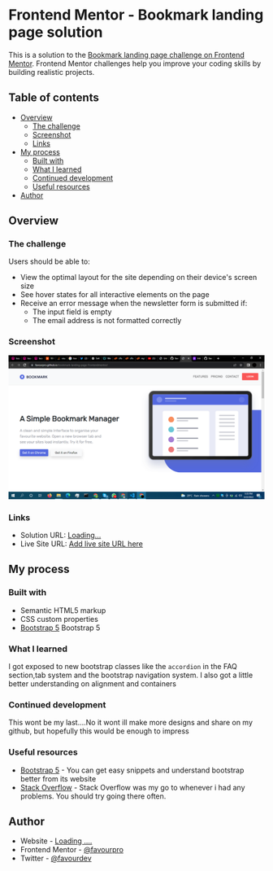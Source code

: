# Frontend Mentor - Bookmark landing page solution

This is a solution to the [Bookmark landing page challenge on Frontend Mentor](https://www.frontendmentor.io/challenges/bookmark-landing-page-5d0b588a9edda32581d29158). Frontend Mentor challenges help you improve your coding skills by building realistic projects. 

## Table of contents

- [Overview](#overview)
  - [The challenge](#the-challenge)
  - [Screenshot](#screenshot)
  - [Links](#links)
- [My process](#my-process)
  - [Built with](#built-with)
  - [What I learned](#what-i-learned)
  - [Continued development](#continued-development)
  - [Useful resources](#useful-resources)
- [Author](#author)

## Overview

### The challenge

Users should be able to:

- View the optimal layout for the site depending on their device's screen size
- See hover states for all interactive elements on the page
- Receive an error message when the newsletter form is submitted if:
  - The input field is empty
  - The email address is not formatted correctly

### Screenshot

![](./images/screenshot.png)


### Links

- Solution URL: [Loading...]()
- Live Site URL: [Add live site URL here](https://favourdev1.github.io/bookmark-landing-page-Frontendmentor/)

## My process

### Built with

- Semantic HTML5 markup
- CSS custom properties
- [Bootstrap 5](https://getbootstrap.com/docs/5.0/) Bootstrap 5



### What I learned

I got exposed to new bootstrap classes like the `accordion` in the FAQ section,tab system and the bootstrap navigation system. I also got a little better understanding on alignment and containers


### **Continued development**

This wont be my last....No it wont
ill make more designs and share on my github, but hopefully this would be enough to impress


### Useful resources

- [Bootstrap 5](https://getbootstrap.com/docs/5.0/) - You can get easy snippets and understand bootstrap better from its website
- [Stack Overflow](https://www.stackoverflow.com) - Stack Overflow was my go to whenever i had any problems. You should try going there often.


## Author

- Website - [Loading ....]()
- Frontend Mentor - [@favourpro](https://www.frontendmentor.io/profile/favourpro)
- Twitter - [@favourdev](https://www.twitter.com/favourdev)


